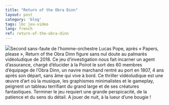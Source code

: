 ```yaml
---
title: "Return of the Obra Dinn"
layout: post
category: 'blog'
tags: lbc jeu-video
lang: french
ref: return-of-the-obra-dinn
---
```


![](http://blog.enzosandre.fr/wp-content/uploads/2019/02/obra-dinn.jpg)Second sans-faute de l’homme-orchestre Lucas Pope, après « Papers, please », Return of the Obra Dinn figure sans nul doute au palmarès vidéoludique de 2018. Ce jeu d’investigation nous fait incarner un agent d’assurance, chargé d’élucider à la Poirot le sort des 60 membres d’équipage de l’Obra Dinn, un navire marchand rentré au port en 1807, 4 ans après son départ, sans âme qui vive à bord. Ce thriller vidéoludique est une œuvre d’art où la musique, les graphismes minimalistes et le gameplay, peignent un tableau terrifiant du grand large et de ses créatures fantastiques. Terminer le jeu requiert une grande perspicacité, de la patience et du sens du détail. A jouer de nuit, à la lueur d’une bougie !